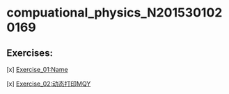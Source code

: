 # compuational_physics_N2015301020169
## Exercises:
[x] [Exercise_01:Name](https://github.com/napochi/compuational_physics_N2015301020169/blob/master/name.py)

[x] [Exercise_02:动态打印MQY]()
